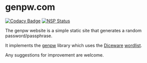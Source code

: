 # genpw.com

[![Codacy Badge](https://api.codacy.com/project/badge/Grade/1f070bb7f34445a5954a74a554968d68)](https://www.codacy.com/app/genpw/genpw-com?utm_source=github.com&utm_medium=referral&utm_content=genpw/genpw.com&utm_campaign=badger)
[![NSP Status](https://nodesecurity.io/orgs/genpw/projects/77e3f612-0258-4da0-8963-82c1fcacf1b4/badge)](https://nodesecurity.io/orgs/genpw/projects/77e3f612-0258-4da0-8963-82c1fcacf1b4)

The genpw website is a simple static site that generates a random password/passphrase.

It implements the [genpw](https://www.npmjs.com/package/genpw) library which uses the [Diceware](http://world.std.com/~reinhold/diceware.html) [wordlist](http://world.std.com/~reinhold/diceware8k.c).

Any suggestions for improvement are welcome.
